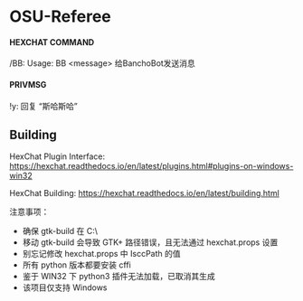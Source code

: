 # OSU-Referee

#### HEXCHAT COMMAND

/BB: Usage: BB \<message> 给BanchoBot发送消息
  
#### PRIVMSG

!y: 回复 “斯哈斯哈”

## Building

HexChat Plugin Interface: https://hexchat.readthedocs.io/en/latest/plugins.html#plugins-on-windows-win32

HexChat Building: https://hexchat.readthedocs.io/en/latest/building.html

注意事项：
* 确保 gtk-build 在 C:\
* 移动 gtk-build 会导致 GTK+ 路径错误，且无法通过 hexchat.props 设置
* 别忘记修改 hexchat.props 中 IsccPath 的值
* 所有 python 版本都要安装 cffi
* 鉴于 WIN32 下 python3 插件无法加载，已取消其生成
* 该项目仅支持 Windows
